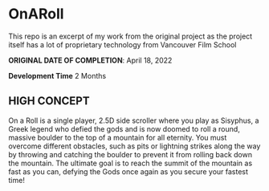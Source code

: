 # OnARoll
This repo is an excerpt of my work from the original project as the project itself has a lot of proprietary technology from Vancouver Film School

**ORIGINAL DATE OF COMPLETION**: April 18, 2022

**Development Time** 2 Months

## **HIGH CONCEPT**

On a Roll is a single player, 2.5D side scroller where you play as Sisyphus, a Greek legend who defied the gods and is now doomed to roll a round, massive boulder to the top of a mountain for all eternity. You must overcome different obstacles, such as pits or lightning strikes along the way by throwing and catching the boulder to prevent it from rolling back down the mountain. The ultimate goal is to reach the summit of the mountain as fast as you can, defying the Gods once again as you secure your fastest time!

